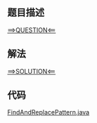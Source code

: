 ## 题目描述

[==>QUESTION<==](https://leetcode.cn/problems/find-and-replace-pattern/)

## 解法

[==>SOLUTION<==](https://leetcode.cn/problems/find-and-replace-pattern/solution/cha-zhao-he-ti-huan-mo-shi-by-leetcode-s-fyyg/)

## 代码

[FindAndReplacePattern.java](https://github.com/Marshal7cc/leetcode-java/blob/master/src/hashtable/FindAndReplacePattern.java)


